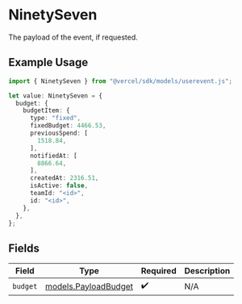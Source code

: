 # NinetySeven

The payload of the event, if requested.

## Example Usage

```typescript
import { NinetySeven } from "@vercel/sdk/models/userevent.js";

let value: NinetySeven = {
  budget: {
    budgetItem: {
      type: "fixed",
      fixedBudget: 4466.53,
      previousSpend: [
        1518.84,
      ],
      notifiedAt: [
        8866.64,
      ],
      createdAt: 2316.51,
      isActive: false,
      teamId: "<id>",
      id: "<id>",
    },
  },
};
```

## Fields

| Field                                              | Type                                               | Required                                           | Description                                        |
| -------------------------------------------------- | -------------------------------------------------- | -------------------------------------------------- | -------------------------------------------------- |
| `budget`                                           | [models.PayloadBudget](../models/payloadbudget.md) | :heavy_check_mark:                                 | N/A                                                |